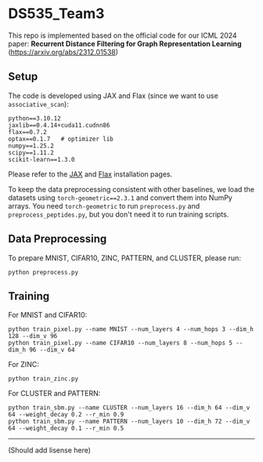 # DS535_Team3

This repo is implemented based on the official code for our ICML 2024 paper: **Recurrent Distance Filtering for Graph Representation Learning** (https://arxiv.org/abs/2312.01538)

## Setup

The code is developed using JAX and Flax (since we want to use `associative_scan`):

```
python==3.10.12
jaxlib==0.4.14+cuda11.cudnn86
flax==0.7.2
optax==0.1.7   # optimizer lib
numpy==1.25.2
scipy==1.11.2
scikit-learn==1.3.0
```
Please refer to the [JAX](https://jax.readthedocs.io/en/latest/installation.html) and [Flax](https://github.com/google/flax?tab=readme-ov-file#quick-install) installation pages.

To keep the data preprocessing consistent with other baselines, we load the datasets using `torch-geometric==2.3.1` and convert them into NumPy arrays.
You need `torch-geometric` to run `preprocess.py` and `preprocess_peptides.py`, but you don't need it to run training scripts.

## Data Preprocessing

To prepare MNIST, CIFAR10, ZINC, PATTERN, and CLUSTER, please run:
```
python preprocess.py
```


## Training

For MNIST and CIFAR10:
```
python train_pixel.py --name MNIST --num_layers 4 --num_hops 3 --dim_h 128 --dim_v 96
python train_pixel.py --name CIFAR10 --num_layers 8 --num_hops 5 --dim_h 96 --dim_v 64
```

For ZINC:
```
python train_zinc.py
```
For CLUSTER and PATTERN:
```
python train_sbm.py --name CLUSTER --num_layers 16 --dim_h 64 --dim_v 64 --weight_decay 0.2 --r_min 0.9
python train_sbm.py --name PATTERN --num_layers 10 --dim_h 72 --dim_v 64 --weight_decay 0.1 --r_min 0.5
```

---

(Should add lisense here)
